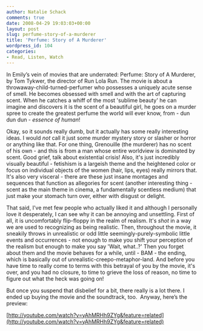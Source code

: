 ```yaml
---
author: Natalie Schack
comments: true
date: 2008-04-29 19:03:03+00:00
layout: post
slug: perfume-story-of-a-murderer
title: 'Perfume: Story of A Murderer'
wordpress_id: 104
categories:
- Read, Listen, Watch
---
```


In Emily’s vein of movies that are underrated: Perfume: Story of A Murderer, by Tom Tykwer, the director of Run Lola Run. The movie is about a throwaway-child-turned-perfumer who possesses a uniquely acute sense of smell. He becomes obsessed with smell and with the art of capturing scent. When he catches a whiff of the most 'sublime beauty' he can imagine and discovers it is the scent of a beautiful girl, he goes on a murder spree to create the greatest perfume the world will ever know, from - dun dun dun - _essence of human_!

Okay, so it sounds really dumb, but it actually has some really interesting ideas. I would _not_ call it just some murder mystery story or slasher or horror or anything like that. For one thing, Grenouille (the murderer) has no scent of his own - and this is from a man whose entire worldview is dominated by scent. Good grief, talk about existential crisis! Also, it's just incredibly visually beautiful - fetishism is a largeish theme and the heightened color or focus on individual objects of the women (hair, lips, eyes) really mirrors that. It's also very visceral - there are these just insane montages and sequences that function as allegories for scent (another interesting thing - scent as the main theme in cinema, a fundamentally scentless medium) that just make your stomach turn over, either with disgust or delight. 

That said, I've met few people who actually liked it and although I personally love it desperately, I can see why it can be annoying and unsettling. First of all, it is uncomfortably flip-floppy in the realm of realism. It's _shot_ in a way we are used to recognizing as being realistic. Then, throughout the movie, it sneakily throws in unrealistic or odd little seemingly-purely-symbolic little events and occurrences - not enough to make you shift your perception of the realism but enough to make you say 'Wait, what..?' Then you forget about them and the movie behaves for a while, until - BAM - the ending, which is basically out of unrealistic-creepo-metaphor-land. And before you have time to really come to terms with this betrayal of you by the movie, it's over, and you had no closure, to time to grieve the loss of reason, no time to figure out what the heck was going on! 

But once you suspend that disbelief for a bit, there really is a lot there. I ended up buying the movie and the soundtrack, too.  Anyway, here’s the preview: 

[http://youtube.com/watch?v=yAhMRHh9ZYg&feature=related](http://youtube.com/watch?v=yAhMRHh9ZYg&feature=related)
